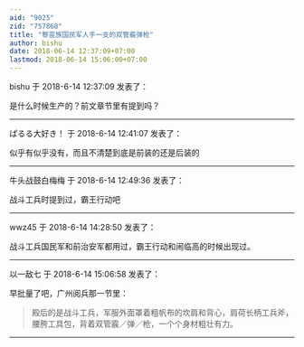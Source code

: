 ```yaml
---
aid: "9025"
zid: "757868"
title: "黎苗族国民军人手一支的双管霰弹枪"
author: bishu
date: 2018-06-14 12:37:09+07:00
lastmod: 2018-06-14 15:06:00+07:00
---
```


bishu 于 2018-6-14 12:37:09 发表了：

是什么时候生产的？前文章节里有提到吗？

---

ぱるる大好き！ 于 2018-6-14 12:41:07 发表了：

似乎有似乎没有，而且不清楚到底是前装的还是后装的

---

牛头战鼓白梅梅 于 2018-6-14 12:49:36 发表了：

战斗工兵时提到过，霸王行动吧

---

wwz45 于 2018-6-14 14:28:50 发表了：

战斗工兵国民军和前治安军都用过，霸王行动和闹临高的时候出现过。

---

以一敌七 于 2018-6-14 15:06:58 发表了：

早批量了吧，广州阅兵那一节里：

> 殿后的是战斗工兵，军服外面罩着粗帆布的坎肩和背心，肩荷长柄工兵斧，腰胯工具包，背着双管霰／弹／枪，一个个身材粗壮有力。

---
